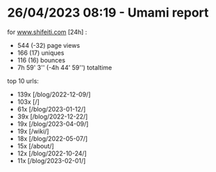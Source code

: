 # 26/04/2023 08:19 - Umami report
for www.shifeiti.com [24h] :

 - 544 (-32) page views
 - 166 (17) uniques
 - 116 (16) bounces
 - 7h 59' 3'' (-4h 44' 59'') totaltime


top 10 urls:
 - 139x [/blog/2022-12-09/]
 - 103x [/]
 - 61x [/blog/2023-01-12/]
 - 39x [/blog/2022-12-22/]
 - 19x [/blog/2023-04-09/]
 - 19x [/wiki/]
 - 18x [/blog/2022-05-07/]
 - 15x [/about/]
 - 12x [/blog/2022-10-24/]
 - 11x [/blog/2023-02-01/]


